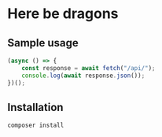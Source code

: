 # Here be dragons

## Sample usage

```js
(async () => {
    const response = await fetch("/api/");
    console.log(await response.json());
})();
```

## Installation

```bash
composer install
```
